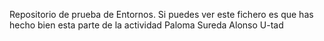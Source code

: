 Repositorio de prueba de Entornos. 
Si puedes ver este fichero es que has hecho bien esta parte de la actividad
Paloma Sureda Alonso U-tad
